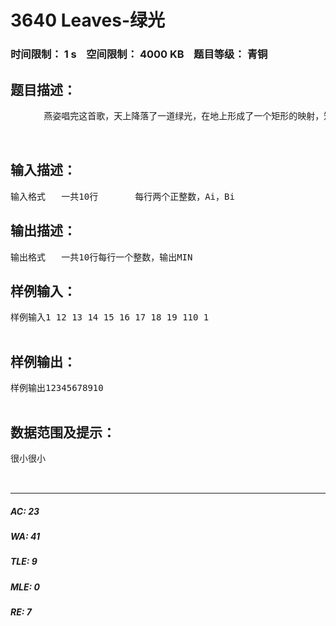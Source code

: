 # 3640 Leaves-绿光   
### 时间限制： 1 s&nbsp;&nbsp;&nbsp;&nbsp;空间限制： 4000 KB&nbsp;&nbsp;&nbsp;&nbsp;题目等级： 青铜  
## 题目描述：  

<pre>
   　　燕姿唱完这首歌，天上降落了一道绿光，在地上形成了一个矩形的映射，矩形的长为a，宽为b。燕姿向姿迷出了一个考题，谁能够把这个矩形绿光阵分成若干个正整数的正方形，谁的正方形边长之和最小，他就将得到燕姿的一个合影。姿迷们都很想得到合影，可是怎么分才最小呢？大家都束手无策，现在，这个问题交给你了。　　将边长为正整数a，b的长方形划分成若干边长均为正整数的正方形，每个正方形的边均平行于矩形的相应边，试求这些正方形边之和的最小值MIN。(如果这个长方形可以分成N个正方形，其中每个边长为Ai,那么MIN=A1+A2+...+AN  注意，数组A中的元素可能相等）  
  

</pre>
  
  
## 输入描述：  

<pre>
输入格式   一共10行       每行两个正整数，Ai，Bi       
</pre>
  
  
## 输出描述：  

<pre>
输出格式   一共10行每行一个整数，输出MIN
</pre>
  
  
## 样例输入：  

<pre>
样例输入1 12 13 14 15 16 17 18 19 110 1   

</pre>
  
  
## 样例输出：  

<pre>
样例输出12345678910  

</pre>
  
  
## 数据范围及提示：  

<pre>
很小很小  
  

</pre>
  
  
***  

##### AC: 23  
##### WA: 41  
##### TLE: 9  
##### MLE: 0  
##### RE: 7  

